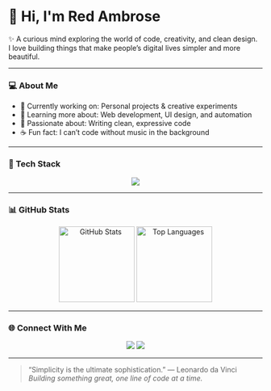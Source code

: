 # 👋 Hi, I'm Red Ambrose

✨ A curious mind exploring the world of code, creativity, and clean design.  
I love building things that make people’s digital lives simpler and more beautiful.

---

### 💻 About Me
- 🔭 Currently working on: Personal projects & creative experiments  
- 🌱 Learning more about: Web development, UI design, and automation  
- 🎨 Passionate about: Writing clean, expressive code  
- ☕ Fun fact: I can’t code without music in the background  

---

### 🧠 Tech Stack
<p align="center">
  <img src="https://skillicons.dev/icons?i=html,css,js,python,java,react,git,github,vscode&theme=light" />
</p>

---

### 📊 GitHub Stats
<p align="center">
  <img src="https://github-readme-stats.vercel.app/api?username=RedAmbrose&show_icons=true&theme=transparent" alt="GitHub Stats" height="150"/>
  <img src="https://github-readme-stats.vercel.app/api/top-langs/?username=RedAmbrose&layout=compact&theme=transparent" alt="Top Languages" height="150"/>
</p>

---

### 🌐 Connect With Me
<p align="center">
  <a href="https://github.com/RedAmbrose" target="_blank"><img src="https://img.shields.io/badge/GitHub-RedAmbrose-black?style=flat-square&logo=github" /></a>
  <a href="mailto:tangtangpx92@gmail.com"><img src="https://img.shields.io/badge/Email-Contact%20Me-blue?style=flat-square&logo=gmail" /></a>
</p>

---

> “Simplicity is the ultimate sophistication.” — Leonardo da Vinci  
> *Building something great, one line of code at a time.*
